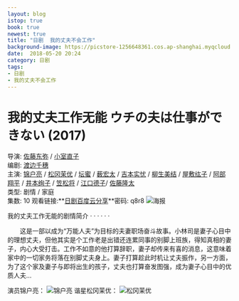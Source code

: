 ```yaml
---
layout: blog
istop: true
book: true
newest: true
title: "日剧  我的丈夫不会工作"
background-image: https://picstore-1256648361.cos.ap-shanghai.myqcloud.com/Japanese_Opera/MyLoserHusband.jpg
date:  2018-05-20 20:24
category: 日剧
tags:
- 日剧
- 我的丈夫不会工作
---
```



# **我的丈夫工作无能 ウチの夫は仕事ができない (2017)**
导演: [佐藤东弥](https://movie.douban.com/celebrity/1237800/) / [小室直子](https://movie.douban.com/celebrity/1372396/)     
编剧: [渡边千穗](https://movie.douban.com/celebrity/1318996/)     
主演: [锦户亮](https://movie.douban.com/celebrity/1042097/) / [松冈茉优](https://movie.douban.com/celebrity/1320978/) / [坛蜜](https://movie.douban.com/celebrity/1322180/) / [薮宏太](https://movie.douban.com/celebrity/1320112/) / [吉本实忧](https://movie.douban.com/celebrity/1342332/) / [柳生美结](https://movie.douban.com/celebrity/1319078/) / [屋敷纮子](https://movie.douban.com/celebrity/1326999/) / [阿部翔平](https://movie.douban.com/celebrity/1376681/) / [井本绚子](https://movie.douban.com/celebrity/1339799/) / [笠松将](https://movie.douban.com/celebrity/1376682/) / [江口德子](https://movie.douban.com/celebrity/1048572/)/ [佐藤隆太](https://movie.douban.com/celebrity/1179886/)    
类型: 剧情 / 家庭      
集数: 10    观看链接:**<a href="https://pan.baidu.com/s/1003H3uIqvYwVXLma__hCxQ" target="_blank">日剧百度云分享</a>**密码: q8r8
![海报](https://picstore-1256648361.cos.ap-shanghai.myqcloud.com/Japanese_Opera/MyLoserHusband.jpg)

我的丈夫工作无能的剧情简介 · · · · · ·

　　这是一部以成为“万能人夫”为目标的夫妻职场奋斗故事。小林司是妻子心目中的理想丈夫，但他其实是个工作老是出错还连累同事的别脚上班族，得知真相的妻子，内心大受打击。工作不如意的他打算辞职，妻子却传来有喜的消息，这意味着家中的一切家务将落在别脚丈夫身上。妻子打算趁此时机让丈夫振作，另一方面，为了这个家及妻子与即将出生的孩子，丈夫也打算奋发图强，成为妻子心目中的优质人夫…

演员锦户亮：
![锦户亮](https://picstore-1256648361.cos.ap-shanghai.myqcloud.com/Japanese_Opera/Ryo.jpg)
谐星松冈茉优：
![松冈茉优](https://picstore-1256648361.cos.ap-shanghai.myqcloud.com/Japanese_Opera/Mayu.jpg)
